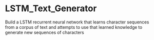 # LSTM_Text_Generator
Build a LSTM recurrent neural network that learns character sequences from a corpus of text and attempts to use that learned knowledge  to generate new sequences of characters
